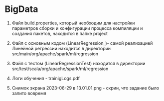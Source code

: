 # BigData

1. Файл build.properties, который необходим для настройки параметров сборки и конфигурации процесса компиляции и создания пакетов, находится в папке project

2. Файл с основным кодом (LinearRegression_)- самой реализацией Линейной регрессии находится в директории src/main/org/apache/spark/ml/regression

3. Файл с тестом (LinearRegressionTest) находится в директории src/test/scala/org/apache/spark/ml/regression

4. Логи обучения - trainigLogs.pdf

5. Снимок экрана 2023-06-29 в 13.01.01.png - скрин, что задание было залито вовремя
